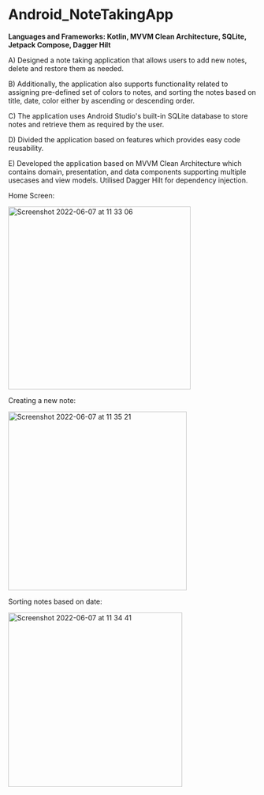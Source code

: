 # Android_NoteTakingApp

**Languages and Frameworks: Kotlin, MVVM Clean Architecture, SQLite, Jetpack Compose, Dagger Hilt** 

A) Designed a note taking application that allows users to add new notes, delete and restore them as needed. 

B) Additionally, the application also supports functionality related to assigning pre-defined set of colors to notes, and sorting the notes based on title, date, color either by ascending or descending order.

C) The application uses Android Studio's built-in SQLite database to store notes and retrieve them as required by the user. 

D) Divided the application based on features which provides easy code reusability. 

E) Developed the application based on MVVM Clean Architecture which contains domain, presentation, and data components supporting multiple usecases
and view models. Utilised Dagger Hilt for dependency injection. 

Home Screen: 

<img width="370" alt="Screenshot 2022-06-07 at 11 33 06" src="https://user-images.githubusercontent.com/102451295/172473615-2fcca538-6e1c-4809-939f-e4daf2d8848b.png">

Creating a new note: 

<img width="362" alt="Screenshot 2022-06-07 at 11 35 21" src="https://user-images.githubusercontent.com/102451295/172473735-0c10837c-a233-438c-98b3-6c75341ebd5a.png">

Sorting notes based on date:

<img width="353" alt="Screenshot 2022-06-07 at 11 34 41" src="https://user-images.githubusercontent.com/102451295/172473827-da5fe655-d822-4b48-b825-2b619f6e5f49.png">






